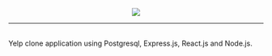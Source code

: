 <p align="center">
<img src="https://github.com/Code-Synchronicity/yelp/blob/main/imgs/yelp-logo.png">
</p>
<hr>
</br>
Yelp clone application using Postgresql, Express.js, React.js and Node.js.
